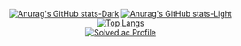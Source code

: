<div align="center">

  [![Anurag's GitHub stats-Dark](https://github-readme-stats.vercel.app/api?username=aidenyoun&count_private=true&show_icons=true&theme=dark#gh-dark-mode-only)](https://github.com/anuraghazra/github-readme-stats#gh-dark-mode-only)
  [![Anurag's GitHub stats-Light](https://github-readme-stats.vercel.app/api?username=aidenyoun&count_private=true&show_icons=true&theme=default#gh-light-mode-only)](https://github.com/anuraghazra/github-readme-stats#gh-light-mode-only)
  <br/>
    [![Top Langs](https://github-readme-stats-sigma-five.vercel.app/api/top-langs/?username=aidenyoun&hide_progress=true)](https://github.com/anuraghazra/github-readme-stats)
  <br/>
  [![Solved.ac Profile](http://mazassumnida.wtf/api/v2/generate_badge?boj=younyw15)](https://solved.ac/younyw15/)
  <br/>
</div>

